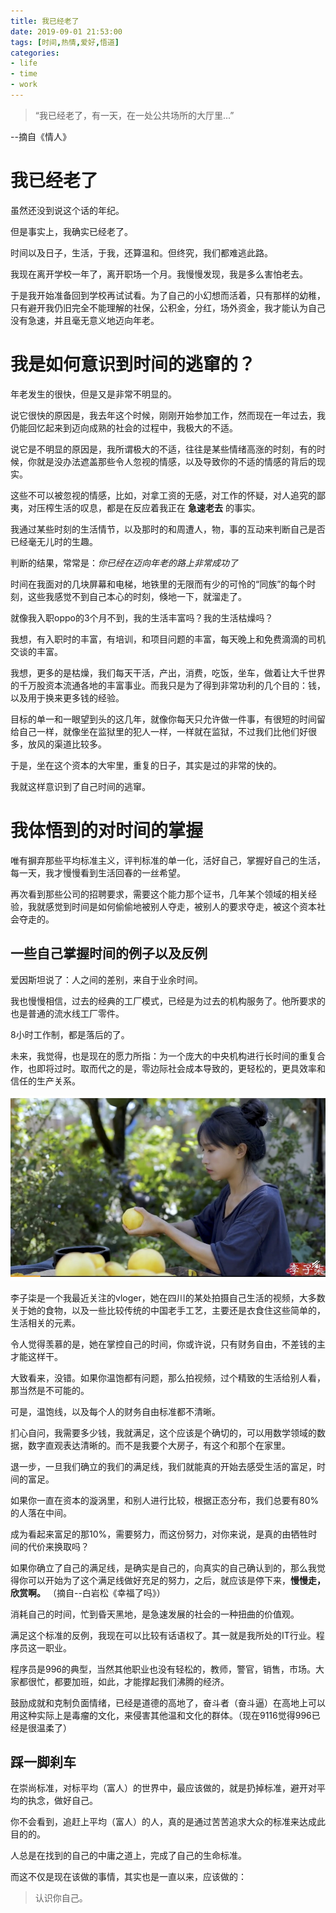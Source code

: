 ```yaml
---
title: 我已经老了
date: 2019-09-01 21:53:00
tags: [时间,热情,爱好,悟道]
categories: 
- life
- time
- work
---
```


>“我已经老了，有一天，在一处公共场所的大厅里...”

--摘自《情人》

<!--more-->

# 我已经老了

虽然还没到说这个话的年纪。

但是事实上，我确实已经老了。

时间以及日子，生活，于我，还算温和。但终究，我们都难逃此路。

我现在离开学校一年了，离开职场一个月。我慢慢发现，我是多么害怕老去。

于是我开始准备回到学校再试试看。为了自己的小幻想而活着，只有那样的幼稚，只有避开我仍旧完全不能理解的社保，公积金，分红，场外资金，我才能认为自己没有急速，并且毫无意义地迈向年老。

# 我是如何意识到时间的逃窜的？

年老发生的很快，但是又是非常不明显的。

说它很快的原因是，我去年这个时候，刚刚开始参加工作，然而现在一年过去，我仍能回忆起来到迈向成熟的社会的过程中，我极大的不适。

说它是不明显的原因是，我所谓极大的不适，往往是某些情绪高涨的时刻，有的时候，你就是没办法遮盖那些令人忽视的情感，以及导致你的不适的情感的背后的现实。

这些不可以被忽视的情感，比如，对拿工资的无感，对工作的怀疑，对人追究的鄙夷，对压榨生活的叹息，都是在反应着我正在 **急速老去** 的事实。

我通过某些时刻的生活情节，以及那时的和周遭人，物，事的互动来判断自己是否已经毫无儿时的生趣。

判断的结果，常常是：*你已经在迈向年老的路上非常成功了*

时间在我面对的几块屏幕和电梯，地铁里的无限而有少的可怜的“同族”的每个时刻，这些我感觉不到自己本心的时刻，倏地一下，就溜走了。

就像我入职oppo的3个月不到，我的生活丰富吗？我的生活枯燥吗？

我想，有入职时的丰富，有培训，和项目问题的丰富，每天晚上和免费滴滴的司机交谈的丰富。

我想，更多的是枯燥，我们每天干活，产出，消费，吃饭，坐车，做着让大千世界的千万股资本流通各地的丰富事业。而我只是为了得到非常功利的几个目的：钱，以及用于换来更多钱的经验。

目标的单一和一眼望到头的这几年，就像你每天只允许做一件事，有很短的时间留给自己一样，就像坐在监狱里的犯人一样，一样就在监狱，不过我们比他们好很多，放风的渠道比较多。

于是，坐在这个资本的大牢里，重复的日子，其实是过的非常的快的。

我就这样意识到了自己时间的逃窜。

# 我体悟到的对时间的掌握

唯有摒弃那些平均标准主义，评判标准的单一化，活好自己，掌握好自己的生活，每一天，我才慢慢看到生活回春的一丝希望。

再次看到那些公司的招聘要求，需要这个能力那个证书，几年某个领域的相关经验，我就感觉到时间是如何偷偷地被别人夺走，被别人的要求夺走，被这个资本社会夺走的。

## 一些自己掌握时间的例子以及反例

爱因斯坦说了：人之间的差别，来自于业余时间。

我也慢慢相信，过去的经典的工厂模式，已经是为过去的机构服务了。他所要求的也是普通的流水线工厂零件。

8小时工作制，都是落后的了。

未来，我觉得，也是现在的愿力所指：为一个庞大的中央机构进行长时间的重复合作，也即将过时。取而代之的是，零边际社会成本导致的，更轻松的，更具效率和信任的生产关系。

<img src="/img/liziqi.jpg">


李子柒是一个我最近关注的vloger，她在四川的某处拍摄自己生活的视频，大多数关于她的食物，以及一些比较传统的中国老手工艺，主要还是衣食住这些简单的，生活相关的元素。

令人觉得羡慕的是，她在掌控自己的时间，你或许说，只有财务自由，不差钱的主才能这样干。

大致看来，没错。如果你温饱都有问题，那么拍视频，过个精致的生活给别人看，那当然是不可能的。

可是，温饱线，以及每个人的财务自由标准都不清晰。

扪心自问，我需要多少钱，我就满足，这个应该是个确切的，可以用数学领域的数据，数字直观表达清晰的。而不是我要个大房子，有这个和那个在家里。

退一步，一旦我们确立的我们的满足线，我们就能真的开始去感受生活的富足，时间的富足。

如果你一直在资本的漩涡里，和别人进行比较，根据正态分布，我们总要有80% 的人落在中间。

成为看起来富足的那10%，需要努力，而这份努力，对你来说，是真的由牺牲时间的代价来换取吗？

如果你确立了自己的满足线，是确实是自己的，向真实的自己确认到的，那么我觉得你可以开始为了这个满足线做好充足的努力，之后，就应该是停下来，**慢慢走，欣赏啊。** （摘自--白岩松《幸福了吗》）

消耗自己的时间，忙到昏天黑地，是急速发展的社会的一种扭曲的价值观。

满足这个标准的反例，我现在可以比较有话语权了。其一就是我所处的IT行业。程序员这一职业。

程序员是996的典型，当然其他职业也没有轻松的，教师，警官，销售，市场。大家都很忙，都要加班，如此，才能撑起我们沸腾的经济。

鼓励成就和克制负面情绪，已经是道德的高地了，奋斗者（奋斗逼）在高地上可以用这种实际上是毒瘤的文化，来侵害其他温和文化的群体。（现在9116觉得996已经是很温柔了）

## 踩一脚刹车

在崇尚标准，对标平均（富人）的世界中，最应该做的，就是扔掉标准，避开对平均的执念，做好自己。

你不会看到，追赶上平均（富人）的人，真的是通过苦苦追求大众的标准来达成此目的的。

人总是在找到的自己的中庸之道上，完成了自己的生命标准。

而这不仅是现在该做的事情，其实也是一直以来，应该做的：

>认识你自己。

